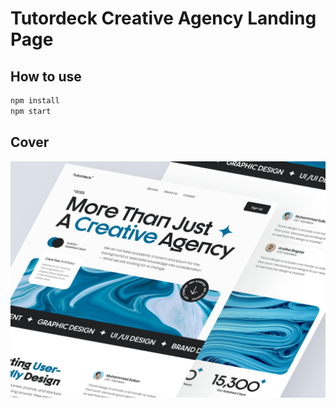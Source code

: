 # Tutordeck Creative Agency Landing Page

## How to use

```sh
npm install
npm start
```
## Cover

<img src="Cover.png" alt="cover">